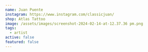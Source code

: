 ```yaml
---
name: Juan Puente
instagram: https://www.instagram.com/classicjuan/
shop: Atlas Tattoo
image: /assets/images/screenshot-2024-02-14-at-12.37.36 pm.png
tags:
  - artist
active: false
featured: false
---
```

